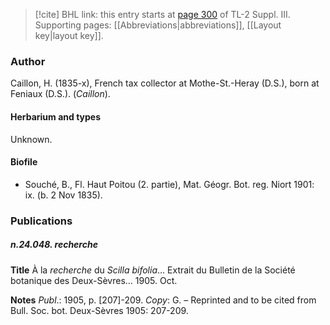 > [!cite] BHL link: this entry starts at [page 300](https://www.biodiversitylibrary.org/item/103861#page/310/mode/1up) of TL-2 Suppl. III.
> Supporting pages: [[Abbreviations|abbreviations]], [[Layout key|layout key]].

### Author

Caillon, H. (1835-x), French tax collector at Mothe-St.-Heray (D.S.), born at Feniaux (D.S.). (*Caillon*).

#### Herbarium and types

Unknown.

#### Biofile

- Souché, B., Fl. Haut Poitou (2. partie), Mat. Géogr. Bot. reg. Niort 1901: ix. (b. 2 Nov 1835).

### Publications

##### n.24.048. recherche

**Title**
À la *recherche* du *Scilla bifolia*... Extrait du Bulletin de la Société botanique des Deux-Sèvres... 1905. Oct.

**Notes**
*Publ*.: 1905, p. \[207\]-209. *Copy*: G. – Reprinted and to be cited from Bull. Soc. bot. Deux-Sèvres 1905: 207-209.

